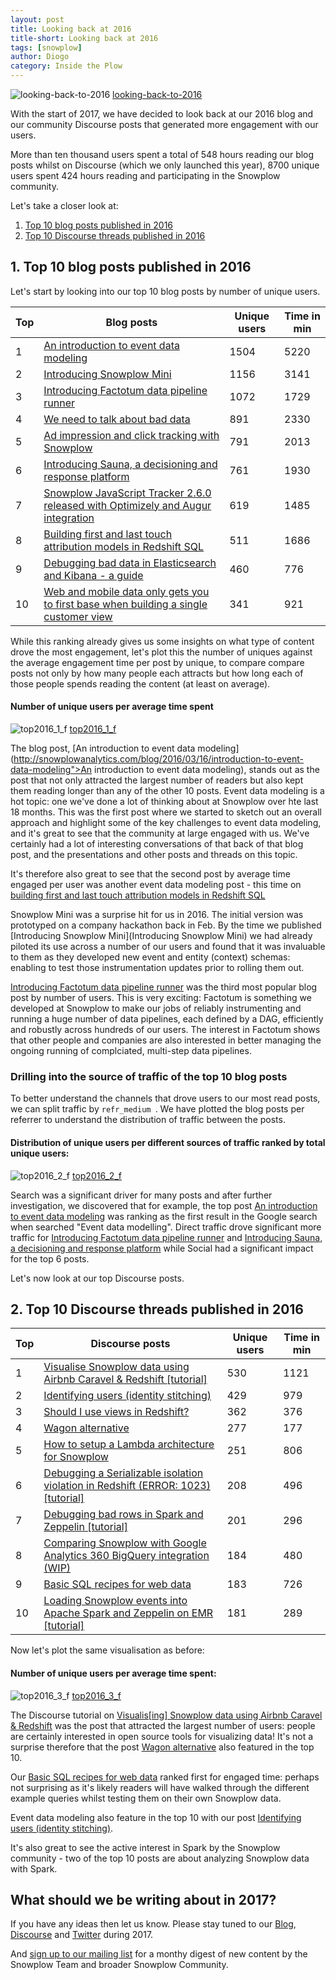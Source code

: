 ```yaml
---
layout: post
title: Looking back at 2016
title-short: Looking back at 2016
tags: [snowplow]
author: Diogo
category: Inside the Plow
---
```


![looking-back-to-2016] [looking-back-to-2016]

With the start of 2017, we have decided to look back at our 2016 blog and our community Discourse posts that generated more engagement with our users.

More than ten thousand users spent a total of 548 hours reading our blog posts whilst on Discourse (which we only launched this year), 8700 unique users spent 424 hours reading and participating in the Snowplow community.

Let's take a closer look at:

1. [Top 10 blog posts published in 2016](/blog/2017/01/12/looking-back-to-2016#Top10blogpost)
2. [Top 10 Discourse threads published in 2016](/blog/2017/01/12/looking-back-to-2016#discourseposts)

<!--more-->

<h2 id="Top10blogpost">1. Top 10 blog posts published in 2016</h2>

Let's start by looking into our top 10 blog posts by number of unique users.

<table class="table">
  <thead>
  <tr>
    <th>Top</th>
    <th>Blog posts</th>
    <th>Unique users</th>
    <th>Time in min</th>
  </tr>
  </thead>
  <tbody>
  <tr>
     <td>1</td>
    <td><a href="http://snowplowanalytics.com/blog/2016/03/16/introduction-to-event-data-modeling">An introduction to event data modeling</a></td>
    <td>1504</td>
    <td>5220</td>
  </tr>
  <tr>
    <td>2</td>
    <td><a href="http://snowplowanalytics.com/blog/2016/04/08/introducing-snowplow-mini/">Introducing Snowplow Mini</a></td>
    <td>1156</td>
    <td>3141</td>
  </tr>
  <tr>
    <td>3</td>
    <td><a href="http://snowplowanalytics.com/blog/2016/04/09/introducing-factotum-data-pipeline-runner/">Introducing Factotum data pipeline runner</a></td>
    <td>1072</td>
    <td>1729</td>
  </tr>
  <tr>
    <td>4</td>
    <td><a href="http://snowplowanalytics.com/blog/2016/01/07/we-need-to-talk-about-bad-data-architecting-data-pipelines-for-data-quality/">We need to talk about bad data</a></td>
    <td>891</td>
    <td>2330</td>
  </tr>
  <tr>
    <td>5</td>
    <td><a href="http://snowplowanalytics.com/blog/2016/03/07/ad-impression-and-click-tracking-with-snowplow/">Ad impression and click tracking with Snowplow</a></td>
    <td>791</td>
    <td>2013</td>
  </tr>
  <tr>
    <td>6</td>
    <td><a href="http://snowplowanalytics.com/blog/2016/09/22/introducing-sauna-a-decisioning-and-response-platform/">Introducing Sauna, a decisioning and response platform</a></td>
    <td>761</td>
    <td>1930</td>
  </tr>
  <tr>
    <td>7</td>
    <td><a href="http://snowplowanalytics.com/blog/2016/03/03/snowplow-javascript-tracker-2.6.0-released-with-optimizely-and-augur-integration/">Snowplow JavaScript Tracker 2.6.0 released with Optimizely and Augur integration</a></td>
    <td>619</td>
    <td>1485</td>
  </tr>
  <tr>
    <td>8</td>
    <td><a href="http://snowplowanalytics.com/blog/2016/02/22/building-first-and-last-touch-attribution-models-in-redshift-sql/">Building first and last touch attribution models in Redshift SQL</a></td>
    <td>511</td>
    <td>1686</td>
  </tr>
  <tr>
    <td>9</td>
    <td><a href="http://snowplowanalytics.com/blog/2016/03/03/guide-to-debugging-bad-data-in-elasticsearch-kibana/">Debugging bad data in Elasticsearch and Kibana - a guide</a></td>
    <td>460</td>
    <td>776</td>
  </tr>
  <tr>
    <td>10</td>
    <td><a href="http://snowplowanalytics.com/blog/2016/01/17/web-and-mobile-data-only-gets-you-to-first-base-when-building-a-single-customer-view/">Web and mobile data only gets you to first base when building a single customer view</a></td>
    <td>341</td>
    <td>921</td>
  </tr>
</tbody>
</table>

While this ranking already gives us some insights on what type of content drove the most engagement, let's plot this the number of uniques against the average engagement time per post by unique, to compare compare posts not only by how many people each attracts but how long each of those people spends reading the content (at least on average).


#### Number of unique users per average time spent

![top2016_1_f] [top2016_1_f]

The blog post, [An introduction to event data modeling](http://snowplowanalytics.com/blog/2016/03/16/introduction-to-event-data-modeling">An introduction to event data modeling), stands out as the post that not only attracted the largest number of readers but also kept them reading longer than any of the other 10 posts. Event data modeling is a hot topic: one we've done a lot of thinking about at Snowplow over hte last 18 months. This was the first post where we started to sketch out an overall approach and highlight some of the key challenges to event data modeling, and it's great to see that the community at large engaged with us. We've certainly had a lot of interesting conversations of that back of that blog post, and the presentations and other posts and threads on this topic.

It's therefore also great to see that the second post by average time engaged per user was another event data modeling post - this time on [building first and last touch attribution models in Redshift SQL](http://snowplowanalytics.com/blog/2016/02/22/building-first-and-last-touch-attribution-models-in-redshift-sql/)

Snowplow Mini was a surprise hit for us in 2016. The initial version was prototyped on a company hackathon back in Feb. By the time we published [Introducing Snowplow Mini](Introducing Snowplow Mini) we had already piloted its use across a number of our users and found that it was invaluable to them as they developed new event and entity (context) schemas: enabling to test those instrumentation updates prior to rolling them out.

[Introducing Factotum data pipeline runner](http://snowplowanalytics.com/blog/2016/04/09/introducing-factotum-data-pipeline-runner/) was the third most popular blog post by number of users. This is very exciting: Factotum is something we developed at Snowplow to make our jobs of reliably instrumenting and running a huge number of data pipelines, each defined by a DAG, efficiently and robustly across  hundreds of our users. The interest in Factotum shows that other people and companies are also interested in better managing the ongoing running of complciated, multi-step data pipelines.

<h3 id="Sourceoftraffic">Drilling into the source of traffic of the top 10 blog posts</h3>

To better understand the channels that drove users to our most read posts, we can split traffic by `refr_medium `. We have plotted the blog posts per referrer to understand the distribution of traffic between the posts.

#### Distribution of unique users per different sources of traffic ranked by total unique users:

![top2016_2_f] [top2016_2_f]

Search was a significant driver for many posts and after further investigation, we discovered that for example, the top post [An introduction to event data modeling](http://snowplowanalytics.com/blog/2016/03/16/introduction-to-event-data-modeling) was ranking as the first result in the Google search when searched "Event data modelling". Direct traffic drove significant more traffic for [Introducing Factotum data pipeline runner](http://snowplowanalytics.com/blog/2016/04/09/introducing-factotum-data-pipeline-runner/) and [Introducing Sauna, a decisioning and response platform](http://snowplowanalytics.com/blog/2016/09/22/introducing-sauna-a-decisioning-and-response-platform/) while Social had a significant impact for the top 6 posts.

Let's now look at our top Discourse posts.

<h2 id="discourseposts">2. Top 10 Discourse threads published in 2016</h2>

<table class="table">
  <thead>
  <tr>
    <th>Top</th>
    <th>Discourse posts</th>
    <th>Unique users</th>
    <th>Time in min</th>
  </tr>
  </thead>
  <tbody>
  <tr>
     <td>1</td>
    <td><a href="http://discourse.snowplowanalytics.com/t/visualise-snowplow-data-using-airbnb-caravel-redshift-tutorial/515">Visualise Snowplow data using Airbnb Caravel &amp; Redshift [tutorial]</a></td>
    <td>530</td>
    <td>1121</td>
  </tr>
  <tr>
    <td>2</td>
    <td><a href="http://discourse.snowplowanalytics.com/t/identifying-users-identity-stitching/31">Identifying users (identity stitching)</a></td>
    <td>429</td>
    <td>979</td>
  </tr>
  <tr>
    <td>3</td>
    <td><a href="http://discourse.snowplowanalytics.com/t/should-i-use-views-in-redshift/410">Should I use views in Redshift?</a></td>
    <td>362</td>
    <td>376</td>
  </tr>
  <tr>
    <td>4</td>
    <td><a href="http://discourse.snowplowanalytics.com/t/wagon-alternative/579/">Wagon alternative</a></td>
    <td>277</td>
    <td>177</td>
  </tr>
  <tr>
    <td>5</td>
    <td><a href="http://discourse.snowplowanalytics.com/t/how-to-setup-a-lambda-architecture-for-snowplow/249">How to setup a Lambda architecture for Snowplow</a></td>
    <td>251</td>
    <td>806</td>
  </tr>
  <tr>
    <td>6</td>
    <td><a href="http://discourse.snowplowanalytics.com/t/debugging-a-serializable-isolation-violation-in-redshift-error-1023-tutorial/420">Debugging a Serializable isolation violation in Redshift (ERROR: 1023) [tutorial]</a></td>
    <td>208</td>
    <td>496</td>
  </tr>
  <tr>
    <td>7</td>
    <td><a href="http://discourse.snowplowanalytics.com/t/debugging-bad-rows-in-spark-and-zeppelin-tutorial/400">Debugging bad rows in Spark and Zeppelin [tutorial]</a></td>
    <td>201</td>
    <td>296</td>
  </tr>
  <tr>
    <td>8</td>
    <td><a href="http://discourse.snowplowanalytics.com/t/comparing-snowplow-with-google-analytics-360-bigquery-integration-wip/666">Comparing Snowplow with Google Analytics 360 BigQuery integration (WIP)</a></td>
    <td>184</td>
    <td>480</td>
  </tr>
  <tr>
    <td>9</td>
    <td><a href="http://discourse.snowplowanalytics.com/t/basic-sql-recipes-for-web-data/25">Basic SQL recipes for web data</a></td>
    <td>183</td>
    <td>726</td>
  </tr>
  <tr>
    <td>10</td>
    <td><a href="http://discourse.snowplowanalytics.com/t/loading-snowplow-events-into-apache-spark-and-zeppelin-on-emr-tutorial/153">Loading Snowplow events into Apache Spark and Zeppelin on EMR [tutorial]</a></td>
    <td>181</td>
    <td>289</td>
  </tr>
</tbody>
</table>

Now let's plot the same visualisation as before:

#### Number of unique users per average time spent:

![top2016_3_f] [top2016_3_f]

The Discourse tutorial on [Visualis[ing] Snowplow data using Airbnb Caravel & Redshift](http://discourse.snowplowanalytics.com/t/visualise-snowplow-data-using-airbnb-caravel-redshift-tutorial/515) was the post that attracted the largest number of users: people are certainly interested in open source tools for visualizing data! It's not a surprise therefore that the post [Wagon alternative](http://discourse.snowplowanalytics.com/t/wagon-alternative/579) also featured in the top 10.

Our [Basic SQL recipes for web data](http://discourse.snowplowanalytics.com/t/basic-sql-recipes-for-web-data/25) ranked first for engaged time: perhaps not surprising as it's likely readers will have walked through the different example queries whilst testing them on their own Snowplow data.

Event data modeling also feature in the top 10 with our post [Identifying users (identity stitching)](http://discourse.snowplowanalytics.com/t/identifying-users-identity-stitching/31).

It's also great to see the active interest in Spark by the Snowplow community - two of the top 10 posts are about analyzing Snowplow data with Spark.

<h2 id="conclusion">What should we be writing about in 2017?</h2>

If you have any ideas then let us know. Please stay tuned to our [Blog](http://snowplowanalytics.com/blog/), [Discourse](http://discourse.snowplowanalytics.com/) and [Twitter](https://twitter.com/snowplowdata) during 2017.

And [sign up to our mailing list][mailing-list] for a monthy digest of new content by the Snowplow Team and broader Snowplow Community.

[looking-back-to-2016]: /assets/img/blog/2017/01/looking-back-to-2016.jpg
[top2016_1_f]: /assets/img/blog/2017/01/top2016_1_f.png
[top2016_2_f]: /assets/img/blog/2017/01/top2016_2_f.png
[top2016_3_f]: /assets/img/blog/2017/01/top2016_3_f.png
[mailing-list]: http://eepurl.com/b0yEgz
